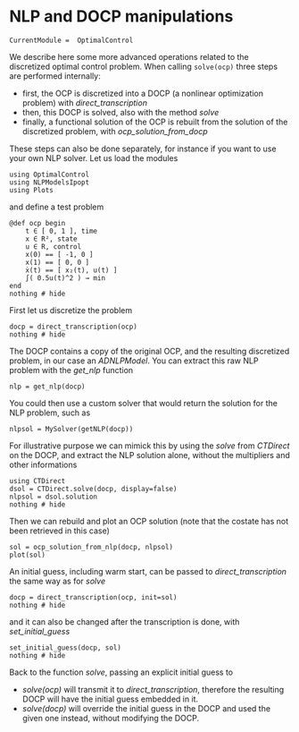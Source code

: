 # NLP and DOCP manipulations

```@meta
CurrentModule =  OptimalControl
```

We describe here some more advanced operations related to the discretized optimal control problem.
When calling ```solve(ocp)``` three steps are performed internally:
- first, the OCP is discretized into a DOCP (a nonlinear optimization problem) with *direct_transcription*
- then, this DOCP is solved, also with the method *solve*
- finally, a functional solution of the OCP is rebuilt from the solution of the discretized problem, with *ocp_solution_from_docp*

These steps can also be done separately, for instance if you want to use your own NLP solver. Let us load the modules

```@example main
using OptimalControl
using NLPModelsIpopt
using Plots
```

and define a test problem

```@example main
@def ocp begin
    t ∈ [ 0, 1 ], time
    x ∈ R², state
    u ∈ R, control
    x(0) == [ -1, 0 ]
    x(1) == [ 0, 0 ]
    ẋ(t) == [ x₂(t), u(t) ]
    ∫( 0.5u(t)^2 ) → min
end
nothing # hide
```

First let us discretize the problem
```@example main
docp = direct_transcription(ocp)
nothing # hide
```
The DOCP contains a copy of the original OCP, and the resulting discretized problem, in our case an *ADNLPModel*.
You can extract this raw NLP problem  with the *get_nlp* function
```@example main
nlp = get_nlp(docp)
```
You could then use a custom solver that would return the solution for the NLP problem, such as
```
nlpsol = MySolver(getNLP(docp))
```
For illustrative purpose we can mimick this by using the *solve* from *CTDirect* on the DOCP, and extract the NLP solution alone, without the multipliers and other informations
```@example main
using CTDirect
dsol = CTDirect.solve(docp, display=false)
nlpsol = dsol.solution
nothing # hide
```
Then we can rebuild and plot an OCP solution (note that the costate has not been retrieved in this case)
```@example main
sol = ocp_solution_from_nlp(docp, nlpsol)
plot(sol)
```

An initial guess, including warm start, can be passed to *direct_transcription* the same way as for *solve*
```@example main
docp = direct_transcription(ocp, init=sol)
nothing # hide
```
and it can also be changed after the transcription is done, with *set_initial_guess*
```@example main
set_initial_guess(docp, sol)
nothing # hide
```

Back to the function *solve*, passing an explicit initial guess to
- *solve(ocp)* will transmit it to *direct_transcription*, therefore the resulting DOCP will have the initial guess embedded in it.
- *solve(docp)* will override the initial guess in the DOCP and used the given one instead, without modifying the DOCP. 